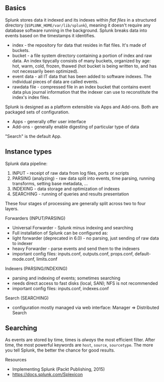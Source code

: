 Basics
------

Splunk stores data it indexed and its indexes within *flat files* in a structured directory (`$SPLUNK_HOME/var/lib/splunk`), meaning it doesn't require any database software running in the background. Splunk breaks data into events based on the timestamps it identifies.

* index - the repository for data that resides in flat files. It's made of
  buckets.
* bucket - a file system directory containing a portion of index and raw data.
  An index tipycally consists of many buckets, organized by age: hot, warm,
cold, frozen, thawed (hot bucket is being written to, and has not necessarily
been optimized).
* event data - all IT data that has been added to software indexes. The
  individual pieces of data are called events.
* rawdata file - compressed file in an index bucket that contains event data
  plus journal information that the indexer can use to reconstitute the index's
index files.

Splunk is designed as a platform extensible via Apps and Add-ons. Both are
packaged sets of configuration.

* Apps - generally offer user interface
* Add-ons - generally enable digesting of particular type of data

"Search" is the default App.

Instance types
--------------

Splunk data pipeline:

1. INPUT - receipt of raw data from log files, ports or scripts
2. PARSING (analyzing) - raw data split into events, time parsing, running
   transforms, setting base metadata, ...
3. INDEXING - data storage and optimization of indexes
4. SEARCHING - running of queries and results presentation

These four stages of processing are generally split across two to four layers.

Forwarders (INPUT/PARSING)

* Universal Forwarder - Splunk minus indexing and searching
* Full installation of Splunk can be configured as:
 * light forwarder (deprecated in 6.0) - no parsing, just sending of raw data to indexer
 * heavy Forwarder - parse events and send them to the indexers
* important config files: inputs.conf, outputs.conf, props.conf,
  default-mode.conf, limits.conf

Indexers (PARSING/INDEXING)

* parsing and indexing of events; sometimes searching
* needs direct access to fast disks (local, SAN); NFS is not recommended
* important config files: inputs.conf, indexes.conf

Search (SEARCHING)

* configuration mostly managed via web interface: Manager => Distributed
  Search

Searching
---------

As events are stored by time, times is *always* the most efficient filter. After time, the most powerful keywords are `host`, `source`, `sourcetype`. The more you tell Splunk, the better the chance for good results.

Resources

* Implementing Splunk (Packt Publishing, 2015)
* https://docs.splunk.com/Splexicon
